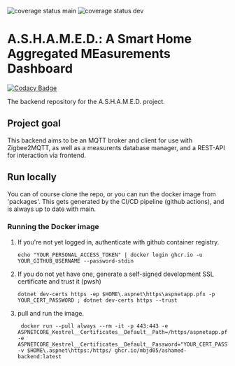 ![coverage status main](https://img.shields.io/coveralls/github/mbjd05/ashamed-backend/main?label=coverage%20(main))  ![coverage status dev](https://img.shields.io/coveralls/github/mbjd05/ashamed-backend/dev?label=coverage%20(dev))

# A.S.H.A.M.E.D.: A Smart Home Aggregated MEasurements Dashboard

[![Codacy Badge](https://api.codacy.com/project/badge/Grade/7b70403b3e4d44939ff319efa69cb414)](https://app.codacy.com/gh/mbjd05/ashamed-backend?utm_source=github.com&utm_medium=referral&utm_content=mbjd05/ashamed-backend&utm_campaign=Badge_Grade)

The backend repository for the A.S.H.A.M.E.D. project.

## Project goal
This backend aims to be an MQTT broker and client for use with Zigbee2MQTT, as well as a measurents database manager, and a REST-API for interaction via frontend.

## Run locally
You can of course clone the repo, or you can run the docker image from 'packages'. This gets generated by the CI/CD pipeline (github actions), and is always up to date with main.

### Running the Docker image
1. If you're not yet logged in, authenticate with github container registry.
    ```pwsh
    echo "YOUR_PERSONAL_ACCESS_TOKEN" | docker login ghcr.io -u YOUR_GITHUB_USERNAME --password-stdin
   ```
2. If you do not yet have one, generate a self-signed development SSL certificate and trust it (pwsh)
    ```pwsh
    dotnet dev-certs https -ep $HOME\.aspnet\https\aspnetapp.pfx -p YOUR_CERT_PASSWORD ; dotnet dev-certs https --trust
   ```
4. pull and run the image.
   ```pwsh
    docker run --pull always --rm -it -p 443:443 -e ASPNETCORE_Kestrel__Certificates__Default__Path=/https/aspnetapp.pfx -e ASPNETCORE_Kestrel__Certificates__Default__Password="YOUR_CERT_PASSWORD" -v $HOME\.aspnet\https:/https/ ghcr.io/mbjd05/ashamed-backend:latest
   ```




